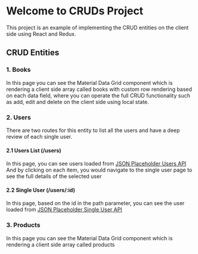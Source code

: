 # Welcome to CRUDs Project

This project is an example of implementing the CRUD entities on the client side using React and Redux.

## CRUD Entities

### 1. Books

In this page you can see the Material Data Grid component which is rendering a client side array called books with custom row rendering based on each data field, where you can operate the full CRUD functionality such as add, edit and delete on the client side using local state.

### 2. Users

There are two routes for this entity to list all the users and have a deep review of each single user.

#### 2.1 Users List (/users)

In this page, you can see users loaded from [JSON Placeholder Users API](https://jsonplaceholder.typicode.com/users)
And by clicking on each item, you would navigate to the single user page to see the full details of the selected user

#### 2.2 Single User (/users/:id)

In this page, based on the id in the path parameter, you can see the user loaded from [JSON Placeholder Single User API](https://jsonplaceholder.typicode.com/users/1)

### 3. Products

In this page you can see the Material Data Grid component which is rendering a client side array called products
